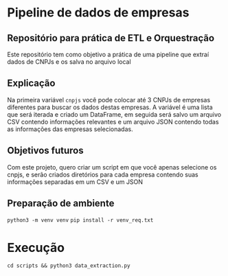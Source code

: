 # Pipeline de dados de empresas
## Repositório para prática de ETL e Orquestração
Este repositório tem como objetivo a prática de uma pipeline que extraí dados de CNPJs e os salva no arquivo local
## Explicação
Na primeira variável `cnpjs` você pode colocar até 3 CNPJs de empresas diferentes para buscar os dados destas empresas.
A variável é uma lista que será iterada e criado um DataFrame, em seguida será salvo um arquivo CSV contendo informações relevantes
e um arquivo JSON contendo todas as informações das empresas selecionadas.

## Objetivos futuros
Com este projeto, quero criar um script em que você apenas selecione os cnpjs, e serão criados diretórios para cada empresa contendo suas informações separadas em um CSV e um JSON
## Preparação de ambiente
`python3 -m venv venv`
`pip install -r venv_req.txt`

# Execução
`cd scripts && python3 data_extraction.py`